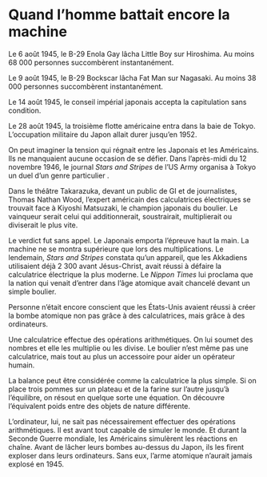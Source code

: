# Quand l’homme battait encore la machine

Le 6 août 1945, le B-29 Enola Gay lâcha Little Boy sur Hiroshima. Au moins 68 000 personnes succombèrent instantanément.

Le 9 août 1945, le B-29 Bockscar lâcha Fat Man sur Nagasaki. Au moins 38 000 personnes succombèrent instantanément.<span id="more-21546"></span>

Le 14 août 1945, le conseil impérial japonais accepta la capitulation sans condition.

Le 28 août 1945, la troisième flotte américaine entra dans la baie de Tokyo. L’occupation militaire du Japon allait durer jusqu’en 1952.

On peut imaginer la tension qui régnait entre les Japonais et les Américains. Ils ne manquaient aucune occasion de se défier. Dans l’après-midi du 12 novembre 1946, le journal *Stars and Stripes* de l’US Army organisa à Tokyo un duel d’un genre particulier .

Dans le théâtre Takarazuka, devant un public de GI et de journalistes, Thomas Nathan Wood, l’expert américain des calculatrices électriques se trouvait face à Kiyoshi Matsuzaki, le champion japonais du boulier. Le vainqueur serait celui qui additionnerait, soustrairait, multiplierait ou diviserait le plus vite.

Le verdict fut sans appel. Le Japonais emporta l’épreuve haut la main. La machine ne se montra supérieure que lors des multiplications. Le lendemain, *Stars and Stripes* constata qu’un appareil, que les Akkadiens utilisaient déjà 2 300 avant Jésus-Christ, avait réussi à défaire la calculatrice électrique la plus moderne. Le *Nippon Times* lui proclama que la nation qui venait d’entrer dans l’âge atomique avait chancelé devant un simple boulier.

Personne n’était encore conscient que les États-Unis avaient réussi à créer la bombe atomique non pas grâce à des calculatrices, mais grâce à des ordinateurs.

Une calculatrice effectue des opérations arithmétiques. On lui soumet des nombres et elle les multiplie ou les divise. Le boulier n’est même pas une calculatrice, mais tout au plus un accessoire pour aider un opérateur humain.

La balance peut être considérée comme la calculatrice la plus simple. Si on place trois pommes sur un plateau et de la farine sur l’autre jusqu’à l’équilibre, on résout en quelque sorte une équation. On découvre l’équivalent poids entre des objets de nature différente.

L’ordinateur, lui, ne sait pas nécessairement effectuer des opérations arithmétiques. Il est avant tout capable de simuler le monde. Et durant la Seconde Guerre mondiale, les Américains simulèrent les réactions en chaîne. Avant de lâcher leurs bombes au-dessus du Japon, ils les firent exploser dans leurs ordinateurs. Sans eux, l’arme atomique n’aurait jamais explosé en 1945.